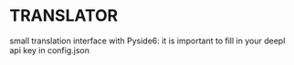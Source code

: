 # TRANSLATOR

small translation interface with Pyside6: it is important to fill in your deepl api key in config.json
